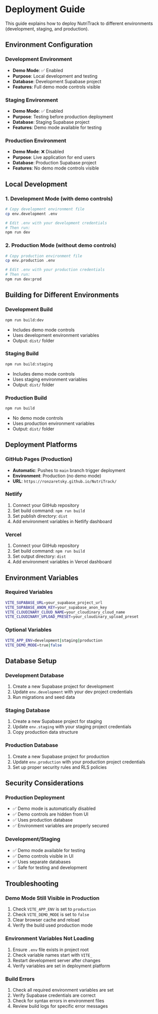 # Deployment Guide

This guide explains how to deploy NutriTrack to different environments (development, staging, and production).

## Environment Configuration

### Development Environment
- **Demo Mode**: ✅ Enabled
- **Purpose**: Local development and testing
- **Database**: Development Supabase project
- **Features**: Full demo mode controls visible

### Staging Environment
- **Demo Mode**: ✅ Enabled
- **Purpose**: Testing before production deployment
- **Database**: Staging Supabase project
- **Features**: Demo mode available for testing

### Production Environment
- **Demo Mode**: ❌ Disabled
- **Purpose**: Live application for end users
- **Database**: Production Supabase project
- **Features**: No demo mode controls visible

## Local Development

### 1. Development Mode (with demo controls)
```bash
# Copy development environment file
cp env.development .env

# Edit .env with your development credentials
# Then run:
npm run dev
```

### 2. Production Mode (without demo controls)
```bash
# Copy production environment file
cp env.production .env

# Edit .env with your production credentials
# Then run:
npm run dev:prod
```

## Building for Different Environments

### Development Build
```bash
npm run build:dev
```
- Includes demo mode controls
- Uses development environment variables
- Output: `dist/` folder

### Staging Build
```bash
npm run build:staging
```
- Includes demo mode controls
- Uses staging environment variables
- Output: `dist/` folder

### Production Build
```bash
npm run build
```
- No demo mode controls
- Uses production environment variables
- Output: `dist/` folder

## Deployment Platforms

### GitHub Pages (Production)
- **Automatic**: Pushes to `main` branch trigger deployment
- **Environment**: Production (no demo mode)
- **URL**: `https://ronzaretsky.github.io/NutriTrack/`

### Netlify
1. Connect your GitHub repository
2. Set build command: `npm run build`
3. Set publish directory: `dist`
4. Add environment variables in Netlify dashboard

### Vercel
1. Connect your GitHub repository
2. Set build command: `npm run build`
3. Set output directory: `dist`
4. Add environment variables in Vercel dashboard

## Environment Variables

### Required Variables
```bash
VITE_SUPABASE_URL=your_supabase_project_url
VITE_SUPABASE_ANON_KEY=your_supabase_anon_key
VITE_CLOUDINARY_CLOUD_NAME=your_cloudinary_cloud_name
VITE_CLOUDINARY_UPLOAD_PRESET=your_cloudinary_upload_preset
```

### Optional Variables
```bash
VITE_APP_ENV=development|staging|production
VITE_DEMO_MODE=true|false
```

## Database Setup

### Development Database
1. Create a new Supabase project for development
2. Update `env.development` with your dev project credentials
3. Run migrations and seed data

### Staging Database
1. Create a new Supabase project for staging
2. Update `env.staging` with your staging project credentials
3. Copy production data structure

### Production Database
1. Create a new Supabase project for production
2. Update `env.production` with your production project credentials
3. Set up proper security rules and RLS policies

## Security Considerations

### Production Deployment
- ✅ Demo mode is automatically disabled
- ✅ Demo controls are hidden from UI
- ✅ Uses production database
- ✅ Environment variables are properly secured

### Development/Staging
- ✅ Demo mode available for testing
- ✅ Demo controls visible in UI
- ✅ Uses separate databases
- ✅ Safe for testing and development

## Troubleshooting

### Demo Mode Still Visible in Production
1. Check `VITE_APP_ENV` is set to `production`
2. Check `VITE_DEMO_MODE` is set to `false`
3. Clear browser cache and reload
4. Verify the build used production mode

### Environment Variables Not Loading
1. Ensure `.env` file exists in project root
2. Check variable names start with `VITE_`
3. Restart development server after changes
4. Verify variables are set in deployment platform

### Build Errors
1. Check all required environment variables are set
2. Verify Supabase credentials are correct
3. Check for syntax errors in environment files
4. Review build logs for specific error messages 